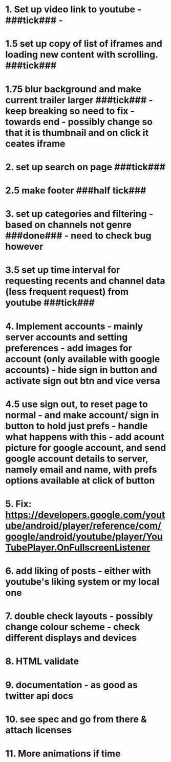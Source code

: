 # 1. Set up video link to youtube - ###tick### - 
# 1.5 set up copy of list of iframes and loading new content with scrolling. ###tick###
# 1.75 blur background and make current trailer larger	###tick### - keep breaking so need to fix - towards end - possibly change so that it is thumbnail and on click it ceates iframe
# 2. set up search on page	###tick###
# 2.5 make footer ###half tick###
# 3. set up categories and filtering - based on channels not genre ###done### - need to check bug however
# 3.5 set up time interval for requesting recents and channel data (less frequent request) from youtube ###tick###

# 4. Implement accounts - mainly server accounts and setting preferences - add images for account (only available with google accounts) - hide sign in button and activate sign out btn and vice versa 
# 4.5 use sign out, to reset page to normal - and make account/ sign in button to hold just prefs - handle what happens with this - add acount picture for google account, and send google account details to server, namely email and name, with prefs options available at click of button
# 5. Fix: https://developers.google.com/youtube/android/player/reference/com/google/android/youtube/player/YouTubePlayer.OnFullscreenListener
# 6. add liking of posts - either with youtube's liking system or my local one
# 7. double check layouts - possibly change colour scheme - check different displays and devices
# 8. HTML validate
# 9. documentation - as good as twitter api docs
# 10. see spec and go from there & attach licenses
# 11. More animations if time

